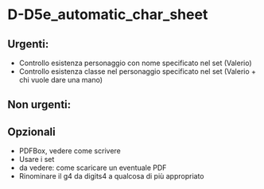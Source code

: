 # D-D5e_automatic_char_sheet

## Urgenti:
* Controllo esistenza personaggio con nome specificato nel set (Valerio)
* Controllo esistenza classe nel personaggio specificato nel set (Valerio + chi vuole dare una mano)
## Non urgenti:

## Opzionali
* PDFBox, vedere come scrivere
* Usare i set
* da vedere: come scaricare un eventuale PDF
* Rinominare il g4 da digits4 a qualcosa di più appropriato
